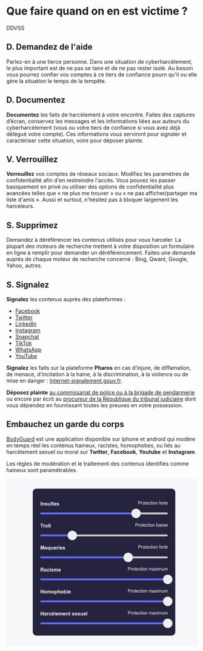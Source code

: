Que faire quand on en est victime ? 
=====

DDVSS


D. Demandez de l'aide
------
Parlez-en à une tierce personne. Dans une situation de cyberharcèlement, le plus important est de ne pas se taire et de ne pas rester isolé. Au besoin vous pourrez confier vos comptes à ce tiers de confiance pourn qu'il ou elle gère la situation le temps de la tempête.


D. Documentez
----
**Documentez** les faits de harcèlement à votre encontre. Faites des captures d’écran, conservez les messages et les informations liées aux auteurs du cyberharcèlement (vous ou votre tiers de confiance si vous avez déjà délégué votre compte). Ces informations vous serviront pour signaler et caractériser cette situation, voire pour déposer plainte.


V. Verrouillez
------
**Verrouillez** vos comptes de réseaux sociaux. Modifiez les paramètres de confidentialité afin d'en restreindre l'accès. Vous pouvez les passer basiquement en privé ou utiliser des options de confidentialité plus avancées telles que « ne plus me trouver » ou « ne pas afficher/partager ma liste d'amis ». Aussi et surtout, n'hésitez pas à bloquer largement les harceleurs.


S. Supprimez
------

Demandez à déréférencer les contenus utilisés pour vous harceler. La plupart des moteurs de recherche mettent à votre disposition un formulaire en ligne à remplir pour demander un déréférencement. Faites une demande auprès de chaque moteur de recherche concerné : Bing, Qwant, Google, Yahoo, autres. 


S. Signalez
----

**Signalez** les contenus auprès des plateformes :

* [Facebook](https://www.facebook.com/help/263149623790594URL)
* [Twitter](https://www.facebook.com/help/263149623790594)
* [LinkedIn](https://www.linkedin.com/help/linkedin/answer/37855/identifier-et-signaler-du-spam-et-des-contenus-inappropries-ou-abusifs?lang=fr)
* [Instagram](https://www.facebook.com/help/instagram/165828726894770)
* [Snapchat](https://www.facebook.com/help/instagram/165828726894770)
* [TikTok](https://support.tiktok.com/fr/safety-hc/report-a-problem)
* [WhatsApp](https://faq.whatsapp.com/general/security-and-privacy/staying-safe-on-whatsapp/?lang=fr#Report)
* [YouTube](https://support.google.com/youtube/answer/2802027)


**Signalez** les faits sur la plateforme **Pharos** en cas d’injure, de diffamation, de menace, d’incitation à la haine, à la discrimination, à la violence ou de mise en danger : [Internet-signalement.gouv.fr](https://www.internet-signalement.gouv.fr/).


**Déposez plainte** [au commissariat de police ou à la brigade de gendarmerie](https://www.interieur.gouv.fr/Contact/Contacter-une-brigade-de-gendarmerie-ou-un-commissariat-de-police) ou encore par écrit au [procureur de la République du tribunal judiciaire](https://www.service-public.fr/particuliers/vosdroits/R11469) dont vous dépendez en fournissant toutes les preuves en votre possession.


Embauchez un garde du corps
--------

[BodyGuard](https://www.bodyguard.ai/) est une application disponible sur iphone et android qui modère en temps réel les contenus haineux, racistes, homophobes, ou liés au harcèlement sexuel ou moral sur **Twitter**, **Facebook**, **Youtube** et **Instagram**.


Les règles de modération et le traitement des contenus identifiés comme haineux sont paramétrables.


![Réglages bodyguard](/assets/i/bodyguard-reglages.png)
